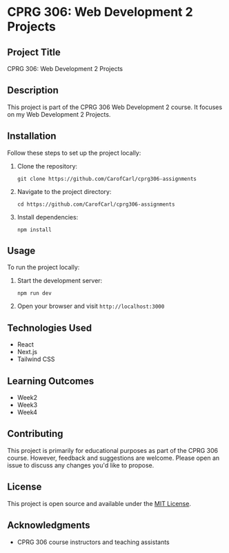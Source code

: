# CPRG 306: Web Development 2 Projects

## Project Title
CPRG 306: Web Development 2 Projects

## Description
This project is part of the CPRG 306 Web Development 2 course. It focuses on my Web Development 2 Projects.


## Installation
Follow these steps to set up the project locally:

1. Clone the repository:
   ```
   git clone https://github.com/CarofCarl/cprg306-assignments
   ```
2. Navigate to the project directory:
   ```
   cd https://github.com/CarofCarl/cprg306-assignments
   ```
3. Install dependencies:
   ```
   npm install
   ```


## Usage
To run the project locally:

1. Start the development server:
   ```
   npm run dev
   ```
2. Open your browser and visit `http://localhost:3000`



## Technologies Used
- React
- Next.js
- Tailwind CSS

## Learning Outcomes

- Week2
- Week3
- Week4

## Contributing
This project is primarily for educational purposes as part of the CPRG 306 course. However, feedback and suggestions are welcome. Please open an issue to discuss any changes you'd like to propose.

## License
This project is open source and available under the [MIT License](LICENSE).

## Acknowledgments
- CPRG 306 course instructors and teaching assistants

